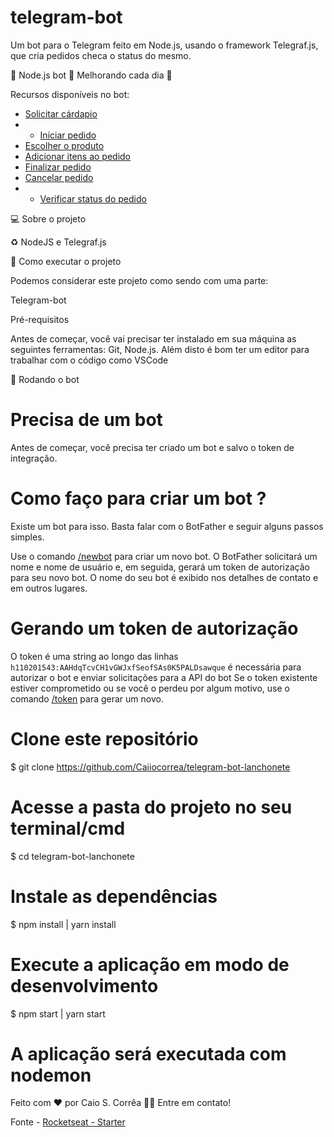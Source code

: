 # telegram-bot

Um bot para o Telegram feito em Node.js, usando o framework Telegraf.js, que cria pedidos checa o status do mesmo.


🚧 Node.js bot 🚀 Melhorando cada dia 🚧

Recursos disponíveis no bot:

- <a href="#solicita-cardapio">Solicitar cárdapio</a>
- - <a href="#iniciar-pedido">Iniciar pedido</a>
- <a href="#get-produto">Escolher o produto</a>
- <a href="#add-produtos/">Adicionar itens ao pedido</a>
- <a href="#finalizar-pedido">Finalizar pedido</a>
- <a href="#cancelar-pedido/">Cancelar pedido</a>
- - <a href="#status-pedido/">Verificar status do pedido</a>

💻 Sobre o projeto

♻️ NodeJS e Telegraf.js

🚀 Como executar o projeto

Podemos considerar este projeto como sendo com uma parte:

Telegram-bot

Pré-requisitos

Antes de começar, você vai precisar ter instalado em sua máquina as seguintes ferramentas: Git, Node.js. Além disto é bom ter um editor para trabalhar com o código como VSCode

🧭 Rodando o bot

# Precisa de um bot
Antes de começar, você precisa ter criado um bot e salvo o token de integração. 

# Como faço para criar um bot ?

Existe um bot para isso. Basta falar com o BotFather e seguir alguns passos simples.

Use o comando <a href="#new-newbot">/newbot</a> para criar um novo bot. O BotFather solicitará um nome e nome de usuário e, em seguida, gerará um token de autorização para seu novo bot.
O nome do seu bot é exibido nos detalhes de contato e em outros lugares.

# Gerando um token de autorização

O token é uma string ao longo das linhas <code>h110201543:AAHdqTcvCH1vGWJxfSeofSAs0K5PALDsawque</code> é necessária para autorizar o bot e enviar solicitações para a API do bot
Se o token existente estiver comprometido ou se você o perdeu por algum motivo, use o comando <a href="#new-token">/token</a> para gerar um novo.

# Clone este repositório
$ git clone https://github.com/Caiiocorrea/telegram-bot-lanchonete

# Acesse a pasta do projeto no seu terminal/cmd
$ cd telegram-bot-lanchonete

# Instale as dependências
$ npm install | yarn install

# Execute a aplicação em modo de desenvolvimento
$ npm start | yarn start

# A aplicação será executada com nodemon


Feito com ❤️ por Caio S. Corrêa 👋🏽 Entre em contato!

Fonte - <a href="https://rocketseat.com.br/">Rocketseat - Starter</a>

